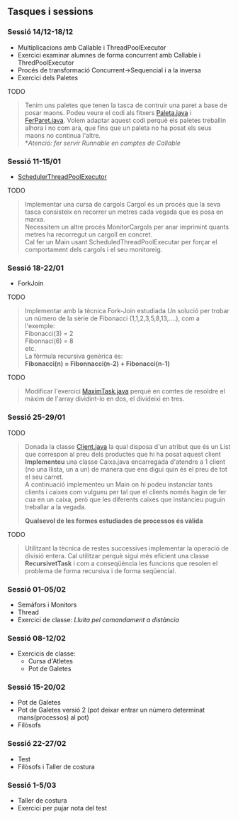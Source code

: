 ## Tasques i sessions

### Sessió 14/12-18/12
- Multiplicacions amb Callable i ThreadPoolExecutor
- Exercici examinar alumnes de forma concurrent amb Callable i ThredPoolExecutor
- Procés de transformació Concurrent->Sequencial i a la inversa
- Exercici dels Paletes

 TODO
> Tenim uns paletes que tenen la tasca de contruir una paret a base de posar maons.
> Podeu veure el codi als fitxers [Paleta.java](src/a1/Paleta.java) i [FerParet.java](src/a1/FerParet.java).
> Volem adaptar aquest codi perquè els paletes treballin alhora i no com ara, que fins que un paleta no ha posat els seus maons no continua l'altre.  
> *_Atenció: fer servir Runnable en comptes de Callable_

### Sessió 11-15/01
- [SchedulerThreadPoolExecutor](https://ioc.xtec.cat/materials/FP/Materials/2252_DAM/DAM_2252_M09/web/html/WebContent/u1/a1/continguts.html#executor)  
  
TODO
> Implementar una cursa de cargols
> Cargol és un procés que la seva tasca consisteix en recorrer un metres cada vegada que es posa en marxa.   
> Necessitem un altre procés MonitorCargols per anar imprimint quants metres ha recorregut un cargoll en concret.    
> Cal fer un Main usant ScheduledThreadPoolExecutar per forçar el comportament dels cargols i el seu monitoreig.

### Sessió 18-22/01
- ForkJoin

TODO
> Implementar amb la tècnica Fork-Join estudiada
> Un solució per trobar un número de la sèrie de Fibonacci (1,1,2,3,5,8,13,....), com a l'exemple:   
> Fibonacci(3) = 2  
> Fibonnaci(6) = 8  
> etc.  
> La fòrmula recursiva genèrica és:  
> **Fibonacci(n) = Fibonnacci(n-2) + Fibonacci(n-1)**  


TODO
> Modificar l'exercici [MaximTask.java](src/a2/MaximTask.java) perquè en comtes de resoldre el màxim de l'array
> dividint-lo en dos, el divideixi en tres.

### Sessió 25-29/01

TODO  
> Donada la classe [Client.java](src/a1/Client.java) la qual disposa d'un atribut que és un List que correspon al preu
> dels productes que hi ha posat aquest client   
> **Implementeu** una classe Caixa.java encarregada d'atendre a 1 client (no una llista, un a un)
> de manera que ens digui quin és el preu de tot el seu carret.  
> A continuació implementeu un Main on hi podeu instanciar tants clients i caixes com vulgueu per tal que
> el clients només hagin de fer cua en un caixa, però que les diferents caixes que instancieu puguin treballar
> a la vegada.
> 
> **Qualsevol de les formes estudiades de processos és vàlida**

TODO
> Utilitzant la tècnica de restes successives implementar la operació de divisió entera. Cal utilitzar perquè sigui
> més eficient una classe **RecursivetTask** i com a conseqüència les funcions que resolen el problema de forma recursiva
> i de forma seqüencial.  

### Sessió 01-05/02

- Semàfors i Monitors
- Thread
- Exercici de classe: _Lluita pel comandament a distància_  

### Sessió 08-12/02
- Exercicis de classe:
  - Cursa d'Atletes
  - Pot de Galetes

### Sessió 15-20/02
  - Pot de Galetes
  - Pot de Galetes versió 2 (pot deixar entrar un número determinat mans(processos) al pot)
  - Filòsofs  

### Sessió 22-27/02
  - Test
  - Filòsofs i Taller de costura  

### Sessió 1-5/03
  - Taller de costura
  - Exercici per pujar nota del test  
  
